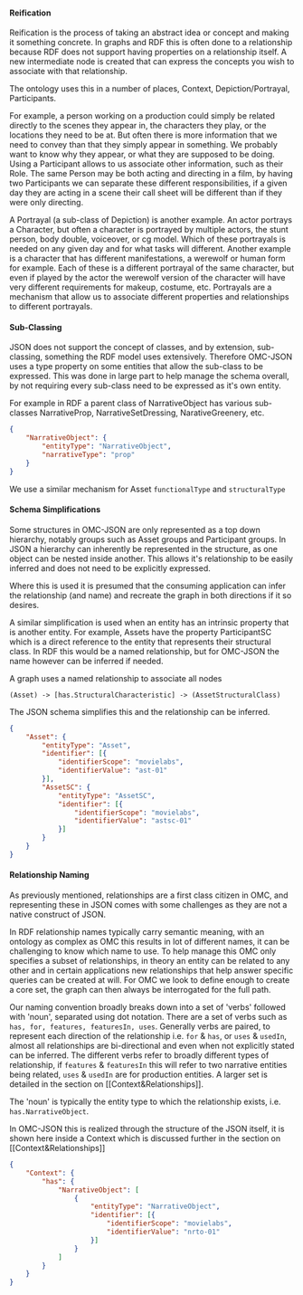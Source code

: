 #### Reification
Reification is the process of taking an abstract idea or concept and making it something concrete. In graphs and RDF this is often done to a relationship because RDF does not support having properties on a relationship itself. A new intermediate node is created that can express the concepts you wish to associate with that relationship.

The ontology uses this in a number of places, Context, Depiction/Portrayal, Participants.

For example,  a person working on a production could simply be related directly to the scenes they appear in, the characters they play, or the locations they need to be at. But often there is more information that we need to convey than that they simply appear in something. We probably want to know why they appear, or what they are supposed to be doing. Using a Participant allows to us associate other information, such as their Role. The same Person may be both acting and directing in a film, by having two Participants we can separate these different responsibilities,  if a given day they are acting in a scene their call sheet will be different than if they were only directing.

A Portrayal (a sub-class of Depiction) is another example. An actor portrays a Character, but often a character is portrayed by multiple actors, the stunt person, body double, voiceover, or cg model. Which of these portrayals is needed on any given day and for what tasks will different. Another example is a character that has different manifestations, a werewolf or human form for example. Each of these is a different portrayal of the same character, but even if played by the actor the werewolf version of the character will have very different requirements for makeup, costume, etc. Portrayals are a mechanism that allow us to associate different properties and relationships to different portrayals.

#### Sub-Classing
JSON does not support the concept of classes, and by extension, sub-classing, something the RDF model uses extensively. Therefore OMC-JSON uses a type property on some entities that allow the sub-class to be expressed. This was done in large part to help manage the schema overall, by not requiring every sub-class need to be expressed as it's own entity.

For example in RDF a parent class of NarrativeObject has various sub-classes NarrativeProp, NarrativeSetDressing, NarativeGreenery, etc.

```JSON
{
	"NarrativeObject": {
		"entityType": "NarrativeObject",
		"narrativeType": "prop"
	}
}
```

We use a similar mechanism for Asset `functionalType` and `structuralType`

#### Schema Simplifications
Some structures in OMC-JSON are only represented as a top down hierarchy, notably groups such as Asset groups and Participant groups. In JSON a hierarchy can inherently be represented in the structure, as one object can be nested inside another. This allows it's relationship to be easily inferred and does not need to be explicitly expressed.

Where this is used it is presumed that the consuming application can infer the relationship (and name) and recreate the graph in both directions if it so desires.

A similar simplification is used when an entity has an intrinsic property that is another entity. For example, Assets have the property ParticipantSC which is a direct reference to the entity that represents their structural class. In RDF this would be a named relationship, but for OMC-JSON the name however can be inferred if needed.

A graph uses a named relationship to associate all nodes
```
(Asset) -> [has.StructuralCharacteristic] -> (AssetStructuralClass)
```

The JSON schema simplifies this and the relationship can be inferred.
``` JSON
{
	"Asset": {
		"entityType": "Asset",
		"identifier": [{
			"identifierScope": "movielabs",
			"identifierValue": "ast-01"
		}],
		"AssetSC": {
			"entityType": "AssetSC",
			"identifier": [{
				"identifierScope": "movielabs",
				"identifierValue": "astsc-01"
			}]
		}
	}
}
```


#### Relationship Naming
As previously mentioned, relationships are a first class citizen in OMC, and representing these in JSON comes with some challenges as they are not a native construct of JSON. 

In RDF relationship names typically carry semantic meaning, with an ontology as complex as OMC this results in lot of different names, it can be challenging to know which name to use. To help manage this OMC only specifies a subset of relationships, in theory an entity can be related to any other and in certain applications new relationships that help answer specific queries can be created at will. For OMC we look to define enough to create a core set, the graph can then always be interrogated for the full path.

Our naming convention broadly breaks down into a set of 'verbs' followed with 'noun', separated using dot notation. There are a set of verbs such as `has, for, features, featuresIn, uses`. Generally verbs are paired, to represent each direction of the relationship i.e. `for` & `has`, or `uses` & `usedIn`, almost all relationships are bi-directional and even when not explicitly stated can be inferred. The different verbs refer to broadly different types of relationship, if `features` & `featuresIn` this will refer to two narrative entities being related, `uses` & `usedIn` are for production entities. A larger set is detailed in the section on [[Context&Relationships]].

The 'noun' is typically the entity type to which the relationship exists, i.e. `has.NarrativeObject`.

In OMC-JSON this is realized through the structure of the JSON itself, it is shown here inside a Context which is discussed further in the section on [[Context&Relationships]]

```JSON
{
	"Context": {
		"has": {
			"NarrativeObject": [
				{
					"entityType": "NarrativeObject",
					"identifier": [{
						"identifierScope": "movielabs",
						"identifierValue": "nrto-01"
					}]
				}
			]
		}
	}
}
```



